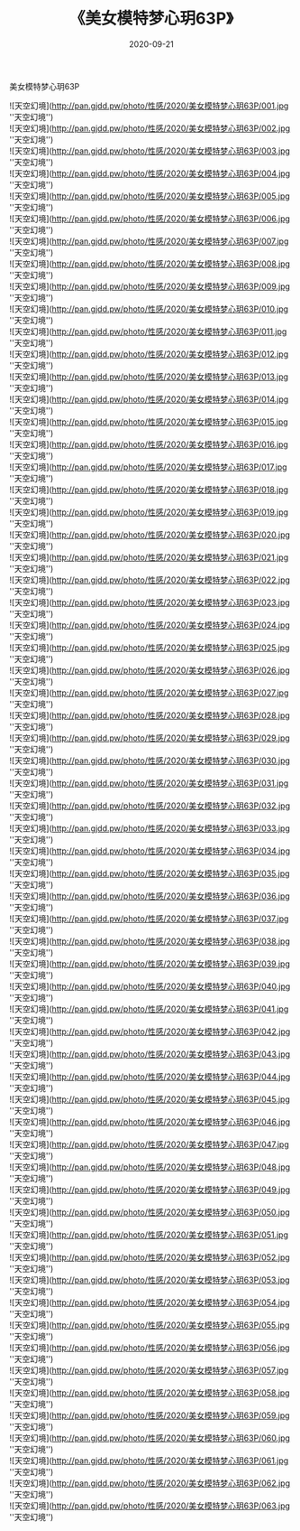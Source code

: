 ﻿---
layout: post
title:  《美女模特梦心玥63P》
date:   2020-09-21
img: http://pan.gjdd.pw/photo/性感/2020/美女模特梦心玥63P/000.jpg
categories: [美女, 性感, 泳衣]
---

美女模特梦心玥63P



![天空幻境](http://pan.gjdd.pw/photo/性感/2020/美女模特梦心玥63P/001.jpg ''天空幻境'') <br>
![天空幻境](http://pan.gjdd.pw/photo/性感/2020/美女模特梦心玥63P/002.jpg ''天空幻境'') <br>
![天空幻境](http://pan.gjdd.pw/photo/性感/2020/美女模特梦心玥63P/003.jpg ''天空幻境'') <br>
![天空幻境](http://pan.gjdd.pw/photo/性感/2020/美女模特梦心玥63P/004.jpg ''天空幻境'') <br>
![天空幻境](http://pan.gjdd.pw/photo/性感/2020/美女模特梦心玥63P/005.jpg ''天空幻境'') <br>
![天空幻境](http://pan.gjdd.pw/photo/性感/2020/美女模特梦心玥63P/006.jpg ''天空幻境'') <br>
![天空幻境](http://pan.gjdd.pw/photo/性感/2020/美女模特梦心玥63P/007.jpg ''天空幻境'') <br>
![天空幻境](http://pan.gjdd.pw/photo/性感/2020/美女模特梦心玥63P/008.jpg ''天空幻境'') <br>
![天空幻境](http://pan.gjdd.pw/photo/性感/2020/美女模特梦心玥63P/009.jpg ''天空幻境'') <br>
![天空幻境](http://pan.gjdd.pw/photo/性感/2020/美女模特梦心玥63P/010.jpg ''天空幻境'') <br>
![天空幻境](http://pan.gjdd.pw/photo/性感/2020/美女模特梦心玥63P/011.jpg ''天空幻境'') <br>
![天空幻境](http://pan.gjdd.pw/photo/性感/2020/美女模特梦心玥63P/012.jpg ''天空幻境'') <br>
![天空幻境](http://pan.gjdd.pw/photo/性感/2020/美女模特梦心玥63P/013.jpg ''天空幻境'') <br>
![天空幻境](http://pan.gjdd.pw/photo/性感/2020/美女模特梦心玥63P/014.jpg ''天空幻境'') <br>
![天空幻境](http://pan.gjdd.pw/photo/性感/2020/美女模特梦心玥63P/015.jpg ''天空幻境'') <br>
![天空幻境](http://pan.gjdd.pw/photo/性感/2020/美女模特梦心玥63P/016.jpg ''天空幻境'') <br>
![天空幻境](http://pan.gjdd.pw/photo/性感/2020/美女模特梦心玥63P/017.jpg ''天空幻境'') <br>
![天空幻境](http://pan.gjdd.pw/photo/性感/2020/美女模特梦心玥63P/018.jpg ''天空幻境'') <br>
![天空幻境](http://pan.gjdd.pw/photo/性感/2020/美女模特梦心玥63P/019.jpg ''天空幻境'') <br>
![天空幻境](http://pan.gjdd.pw/photo/性感/2020/美女模特梦心玥63P/020.jpg ''天空幻境'') <br>
![天空幻境](http://pan.gjdd.pw/photo/性感/2020/美女模特梦心玥63P/021.jpg ''天空幻境'') <br>
![天空幻境](http://pan.gjdd.pw/photo/性感/2020/美女模特梦心玥63P/022.jpg ''天空幻境'') <br>
![天空幻境](http://pan.gjdd.pw/photo/性感/2020/美女模特梦心玥63P/023.jpg ''天空幻境'') <br>
![天空幻境](http://pan.gjdd.pw/photo/性感/2020/美女模特梦心玥63P/024.jpg ''天空幻境'') <br>
![天空幻境](http://pan.gjdd.pw/photo/性感/2020/美女模特梦心玥63P/025.jpg ''天空幻境'') <br>
![天空幻境](http://pan.gjdd.pw/photo/性感/2020/美女模特梦心玥63P/026.jpg ''天空幻境'') <br>
![天空幻境](http://pan.gjdd.pw/photo/性感/2020/美女模特梦心玥63P/027.jpg ''天空幻境'') <br>
![天空幻境](http://pan.gjdd.pw/photo/性感/2020/美女模特梦心玥63P/028.jpg ''天空幻境'') <br>
![天空幻境](http://pan.gjdd.pw/photo/性感/2020/美女模特梦心玥63P/029.jpg ''天空幻境'') <br>
![天空幻境](http://pan.gjdd.pw/photo/性感/2020/美女模特梦心玥63P/030.jpg ''天空幻境'') <br>
![天空幻境](http://pan.gjdd.pw/photo/性感/2020/美女模特梦心玥63P/031.jpg ''天空幻境'') <br>
![天空幻境](http://pan.gjdd.pw/photo/性感/2020/美女模特梦心玥63P/032.jpg ''天空幻境'') <br>
![天空幻境](http://pan.gjdd.pw/photo/性感/2020/美女模特梦心玥63P/033.jpg ''天空幻境'') <br>
![天空幻境](http://pan.gjdd.pw/photo/性感/2020/美女模特梦心玥63P/034.jpg ''天空幻境'') <br>
![天空幻境](http://pan.gjdd.pw/photo/性感/2020/美女模特梦心玥63P/035.jpg ''天空幻境'') <br>
![天空幻境](http://pan.gjdd.pw/photo/性感/2020/美女模特梦心玥63P/036.jpg ''天空幻境'') <br>
![天空幻境](http://pan.gjdd.pw/photo/性感/2020/美女模特梦心玥63P/037.jpg ''天空幻境'') <br>
![天空幻境](http://pan.gjdd.pw/photo/性感/2020/美女模特梦心玥63P/038.jpg ''天空幻境'') <br>
![天空幻境](http://pan.gjdd.pw/photo/性感/2020/美女模特梦心玥63P/039.jpg ''天空幻境'') <br>
![天空幻境](http://pan.gjdd.pw/photo/性感/2020/美女模特梦心玥63P/040.jpg ''天空幻境'') <br>
![天空幻境](http://pan.gjdd.pw/photo/性感/2020/美女模特梦心玥63P/041.jpg ''天空幻境'') <br>
![天空幻境](http://pan.gjdd.pw/photo/性感/2020/美女模特梦心玥63P/042.jpg ''天空幻境'') <br>
![天空幻境](http://pan.gjdd.pw/photo/性感/2020/美女模特梦心玥63P/043.jpg ''天空幻境'') <br>
![天空幻境](http://pan.gjdd.pw/photo/性感/2020/美女模特梦心玥63P/044.jpg ''天空幻境'') <br>
![天空幻境](http://pan.gjdd.pw/photo/性感/2020/美女模特梦心玥63P/045.jpg ''天空幻境'') <br>
![天空幻境](http://pan.gjdd.pw/photo/性感/2020/美女模特梦心玥63P/046.jpg ''天空幻境'') <br>
![天空幻境](http://pan.gjdd.pw/photo/性感/2020/美女模特梦心玥63P/047.jpg ''天空幻境'') <br>
![天空幻境](http://pan.gjdd.pw/photo/性感/2020/美女模特梦心玥63P/048.jpg ''天空幻境'') <br>
![天空幻境](http://pan.gjdd.pw/photo/性感/2020/美女模特梦心玥63P/049.jpg ''天空幻境'') <br>
![天空幻境](http://pan.gjdd.pw/photo/性感/2020/美女模特梦心玥63P/050.jpg ''天空幻境'') <br>
![天空幻境](http://pan.gjdd.pw/photo/性感/2020/美女模特梦心玥63P/051.jpg ''天空幻境'') <br>
![天空幻境](http://pan.gjdd.pw/photo/性感/2020/美女模特梦心玥63P/052.jpg ''天空幻境'') <br>
![天空幻境](http://pan.gjdd.pw/photo/性感/2020/美女模特梦心玥63P/053.jpg ''天空幻境'') <br>
![天空幻境](http://pan.gjdd.pw/photo/性感/2020/美女模特梦心玥63P/054.jpg ''天空幻境'') <br>
![天空幻境](http://pan.gjdd.pw/photo/性感/2020/美女模特梦心玥63P/055.jpg ''天空幻境'') <br>
![天空幻境](http://pan.gjdd.pw/photo/性感/2020/美女模特梦心玥63P/056.jpg ''天空幻境'') <br>
![天空幻境](http://pan.gjdd.pw/photo/性感/2020/美女模特梦心玥63P/057.jpg ''天空幻境'') <br>
![天空幻境](http://pan.gjdd.pw/photo/性感/2020/美女模特梦心玥63P/058.jpg ''天空幻境'') <br>
![天空幻境](http://pan.gjdd.pw/photo/性感/2020/美女模特梦心玥63P/059.jpg ''天空幻境'') <br>
![天空幻境](http://pan.gjdd.pw/photo/性感/2020/美女模特梦心玥63P/060.jpg ''天空幻境'') <br>
![天空幻境](http://pan.gjdd.pw/photo/性感/2020/美女模特梦心玥63P/061.jpg ''天空幻境'') <br>
![天空幻境](http://pan.gjdd.pw/photo/性感/2020/美女模特梦心玥63P/062.jpg ''天空幻境'') <br>
![天空幻境](http://pan.gjdd.pw/photo/性感/2020/美女模特梦心玥63P/063.jpg ''天空幻境'') <br>